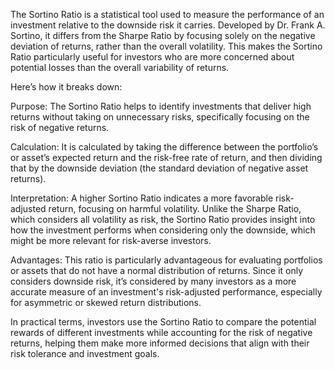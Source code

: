 
The Sortino Ratio is a statistical tool used to measure the performance of an investment relative to the downside risk it carries. Developed by Dr. Frank A. Sortino, it differs from the Sharpe Ratio by focusing solely on the negative deviation of returns, rather than the overall volatility. This makes the Sortino Ratio particularly useful for investors who are more concerned about potential losses than the overall variability of returns.

Here’s how it breaks down:

Purpose: The Sortino Ratio helps to identify investments that deliver high returns without taking on unnecessary risks, specifically focusing on the risk of negative returns.

Calculation: It is calculated by taking the difference between the portfolio’s or asset’s expected return and the risk-free rate of return, and then dividing that by the downside deviation (the standard deviation of negative asset returns).

Interpretation: A higher Sortino Ratio indicates a more favorable risk-adjusted return, focusing on harmful volatility. Unlike the Sharpe Ratio, which considers all volatility as risk, the Sortino Ratio provides insight into how the investment performs when considering only the downside, which might be more relevant for risk-averse investors.

Advantages: This ratio is particularly advantageous for evaluating portfolios or assets that do not have a normal distribution of returns. Since it only considers downside risk, it’s considered by many investors as a more accurate measure of an investment's risk-adjusted performance, especially for asymmetric or skewed return distributions.

In practical terms, investors use the Sortino Ratio to compare the potential rewards of different investments while accounting for the risk of negative returns, helping them make more informed decisions that align with their risk tolerance and investment goals.
